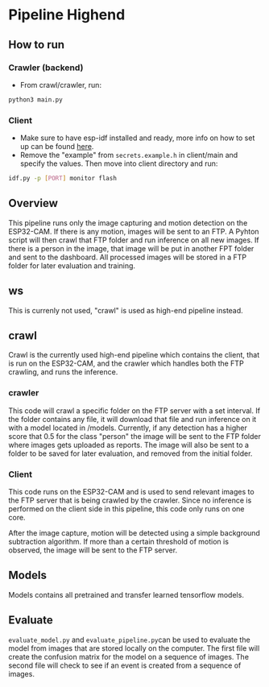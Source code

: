 # Pipeline Highend

## How to run

### Crawler (backend)

- From crawl/crawler, run:

```bash
python3 main.py
```

### Client

- Make sure to have esp-idf installed and ready, more info on how to set up can be found [here](https://docs.espressif.com/projects/esp-idf/en/latest/esp32/get-started/).
- Remove the "example" from `secrets.example.h` in client/main and specify the values. Then move into client directory and run:

```bash
idf.py -p [PORT] monitor flash
```

## Overview

This pipeline runs only the image capturing and motion detection on the ESP32-CAM. If there is any motion, images will be sent to an FTP. A Pyhton script will then crawl that FTP folder and run inference on all new images. If there is a person in the image, that image will be put in another FPT folder and sent to the dashboard. All processed images will be stored in a FTP folder for later evaluation and training.

## ws

This is currenly not used, "crawl" is used as high-end pipeline instead.

## crawl

Crawl is the currently used high-end pipeline which contains the client, that is run on the ESP32-CAM, and the crawler which handles both the FTP crawling, and runs the inference.

### crawler

This code will crawl a specific folder on the FTP server with a set interval. If the folder contains any file, it will download that file and run inference on it with a model located in /models.
Currently, if any detection has a higher score that 0.5 for the class "person" the image will be sent to the FTP folder where images gets uploaded as reports. The image will also be sent to a folder to be saved for later evaluation, and removed from the initial folder.

### Client

This code runs on the ESP32-CAM and is used to send relevant images to the FTP server that is being crawled by the crawler. Since no inference is performed on the client side in this pipeline, this code only runs on one core.

After the image capture, motion will be detected using a simple background subtraction algorithm. If more than a certain threshold of motion is observed, the image will be sent to the FTP server.

## Models

Models contains all pretrained and transfer learned tensorflow models.

## Evaluate

`evaluate_model.py` and `evaluate_pipeline.py`can be used to evaluate the model from images that are stored locally on the computer. The first file will create the confusion matrix for the model on a sequence of images. The second file will check to see if an event is created from a sequence of images.
